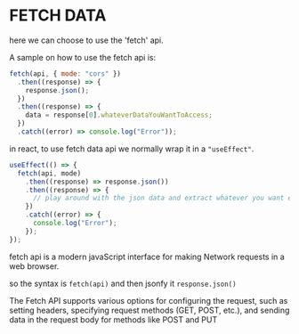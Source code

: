 # FETCH DATA

here we can choose to use the 'fetch' api.

A sample on how to use the fetch api is:

```js
fetch(api, { mode: "cors" })
  .then((response) => {
    response.json();
  })
  .then((response) => {
    data = response[0].whateverDataYouWantToAccess;
  })
  .catch((error) => console.log("Error"));
```

in react, to use fetch data api we normally wrap it in a `"useEffect"`.

```js
useEffect(() => {
  fetch(api, mode)
    .then((response) => response.json())
    .then((response) => {
      // play around with the json data and extract whatever you want extracted
    })
    .catch((error) => {
      console.log("Error");
    });
});
```

fetch api is a modern javaScript interface for making Network requests in a web browser.

so the syntax is `fetch(api)` and then jsonfy it `response.json()`

The Fetch API supports various options for configuring the request, such as setting headers, specifying request methods (GET, POST, etc.), and sending data in the request body for methods like POST and PUT
